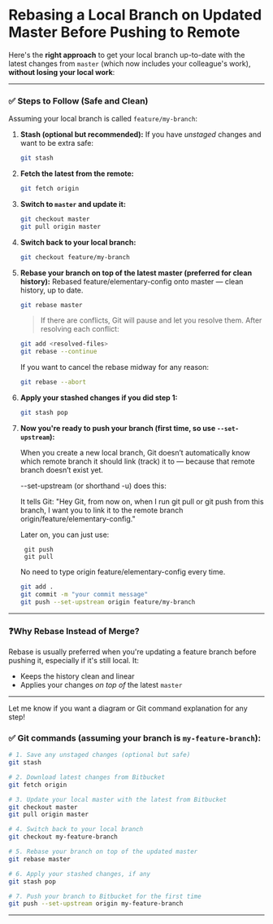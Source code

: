 # Rebasing a Local Branch on Updated Master Before Pushing to Remote
Here's the **right approach** to get your local branch up-to-date with the latest changes from `master` (which now includes your colleague's work), **without losing your local work**:

---

### ✅ **Steps to Follow (Safe and Clean)**

Assuming your local branch is called `feature/my-branch`:

1. **Stash (optional but recommended):**
   If you have *unstaged* changes and want to be extra safe:

   ```bash
   git stash
   ```

2. **Fetch the latest from the remote:**

   ```bash
   git fetch origin
   ```

3. **Switch to `master` and update it:**

   ```bash
   git checkout master
   git pull origin master
   ```

4. **Switch back to your local branch:**

   ```bash
   git checkout feature/my-branch
   ```

5. **Rebase your branch on top of the latest master (preferred for clean history):**
    Rebased feature/elementary-config onto master — clean history, up to date.

   ```bash
   git rebase master
   ```

   > If there are conflicts, Git will pause and let you resolve them. After resolving each conflict:

   ```bash
   git add <resolved-files>
   git rebase --continue
   ```

   If you want to cancel the rebase midway for any reason:

   ```bash
   git rebase --abort
   ```

6. **Apply your stashed changes if you did step 1:**

   ```bash
   git stash pop
   ```

7. **Now you're ready to push your branch (first time, so use `--set-upstream`):**
    
    When you create a new local branch, Git doesn’t automatically know which remote branch it should link (track) it to — because that remote branch doesn’t exist yet.
    
    --set-upstream (or shorthand -u) does this:
    
    It tells Git: "Hey Git, from now on, when I run git pull or git push from this branch, I want you to link it to the remote branch origin/feature/elementary-config."
    
    Later on, you can just use:
        
        git push
        git pull

    No need to type origin feature/elementary-config every time.


   ```bash
   git add .
   git commit -m "your commit message"
   git push --set-upstream origin feature/my-branch
   ```

---

### ❓Why Rebase Instead of Merge?

Rebase is usually preferred when you're updating a feature branch before pushing it, especially if it's still local. It:

* Keeps the history clean and linear
* Applies your changes *on top of* the latest `master`

---

Let me know if you want a diagram or Git command explanation for any step!




### ✅ Git commands (assuming your branch is `my-feature-branch`):

```bash
# 1. Save any unstaged changes (optional but safe)
git stash

# 2. Download latest changes from Bitbucket
git fetch origin

# 3. Update your local master with the latest from Bitbucket
git checkout master
git pull origin master

# 4. Switch back to your local branch
git checkout my-feature-branch

# 5. Rebase your branch on top of the updated master
git rebase master

# 6. Apply your stashed changes, if any
git stash pop

# 7. Push your branch to Bitbucket for the first time
git push --set-upstream origin my-feature-branch
```

---
